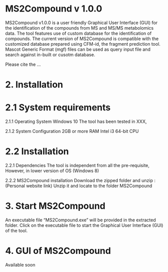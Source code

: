 # MS2Compound v 1.0.0

MS2Compound v1.0.0 is a user friendly Graphical User Interface (GUI) for the identification of the compounds from MS and MS/MS metabolomics data. The tool features use of custom database for the identification of compounds. 
The current version of MS2Compound is compatible with the customized database prepared using CFM-id, the fragment prediction tool. Mascot Generic Format (mgf) files can be used as query input file and search against in-built or cusotm database. 

Please cite the ...  

# 2.  Installation
# 	2.1 System requirements
2.1.1 Operating System
	Windows 10
	The tool has been tested in XXX, 

2.1.2 System Configuration
	2GB or more RAM
	Intel i3 64-bit CPU 
# 	2.2 Installation
2.2.1 Dependencies
	The tool is independent from all the pre-requisite, However, in lower version of OS (Windows 8)

2.2.2 MS2Compound installation
	Download the zipped folder and unzip : (Personal website link)
	Unzip it and locate to the folder MS2Compound

# 3. Start MS2Compound

An executable file “MS2Compound.exe” will be provided in the extracted folder. Click on the executable file to start the Graphical User Interface (GUI) of the tool. 

# 4. GUI of MS2Compound

Available soon
